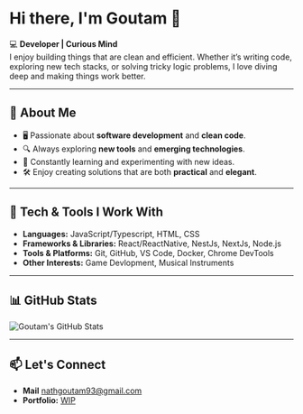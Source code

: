 # Hi there, I'm Goutam 👋

💻 **Developer | Curious Mind**  
I enjoy building things that are clean and efficient. Whether it’s writing code, exploring new tech stacks, or solving tricky logic problems, I love diving deep and making things work better.

---

## 🚀 About Me
- 🖥️ Passionate about **software development** and **clean code**.
- 🔍 Always exploring **new tools** and **emerging technologies**.
- 🌱 Constantly learning and experimenting with new ideas.
- 🛠️ Enjoy creating solutions that are both **practical** and **elegant**.

---

## 🧰 Tech & Tools I Work With
- **Languages:** JavaScript/Typescript, HTML, CSS
- **Frameworks & Libraries:** React/ReactNative, NestJs, NextJs, Node.js 
- **Tools & Platforms:** Git, GitHub, VS Code, Docker, Chrome DevTools
- **Other Interests:** Game Devlopment, Musical Instruments

---

## 📊 GitHub Stats
![Goutam's GitHub Stats](https://github-readme-stats.vercel.app/api?username=nathgoutam93&show_icons=true&theme=tokyonight)

---

## 📫 Let's Connect
- **Mail** [nathgoutam93@gmail.com](mailto:nathgoutam93@gmail.com)
- **Portfolio:** [WIP](https://goutamnath.vercel.app/)
